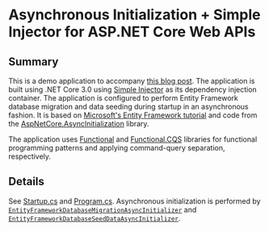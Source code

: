 # Asynchronous Initialization + Simple Injector for ASP.NET Core Web APIs

## Summary

This is a demo application to accompany [this blog post](https://creativeknowledgepool.wordpress.com/?p=1743).  The application is built using .NET Core 3.0 using [Simple Injector](https://github.com/simpleinjector/SimpleInjector) as its dependency injection container.  The application is configured to perform Entity Framework database migration and data seeding during startup in an asynchronous fashion.  It is based on [Microsoft's Entity Framework tutorial](https://docs.microsoft.com/en-us/aspnet/mvc/overview/getting-started/getting-started-with-ef-using-mvc/creating-an-entity-framework-data-model-for-an-asp-net-mvc-application) and code from the [AspNetCore.AsyncInitialization](https://github.com/thomaslevesque/AspNetCore.AsyncInitialization) library.

The application uses [Functional](https://github.com/JohannesMoersch/Functional) and [Functional.CQS](https://github.com/RyanMarcotte/Functional.CQS) libraries for functional programming patterns and applying command-query separation, respectively.

## Details

See [Startup.cs](src/AsyncInitializationWithSimpleInjectorDemo/Startup.cs) and [Program.cs](src/AsyncInitializationWithSimpleInjectorDemo/Program.cs).  Asynchronous initialization is performed by [`EntityFrameworkDatabaseMigrationAsyncInitializer`](src/AsyncInitializationWithSimpleInjectorDemo/Initialization/Steps/EntityFrameworkDatabaseMigrationAsyncInitializer.cs) and [`EntityFrameworkDatabaseSeedDataAsyncInitializer`](src/AsyncInitializationWithSimpleInjectorDemo/Initialization/Steps/EntityFrameworkDatabaseSeedDataAsyncInitializer.cs).

